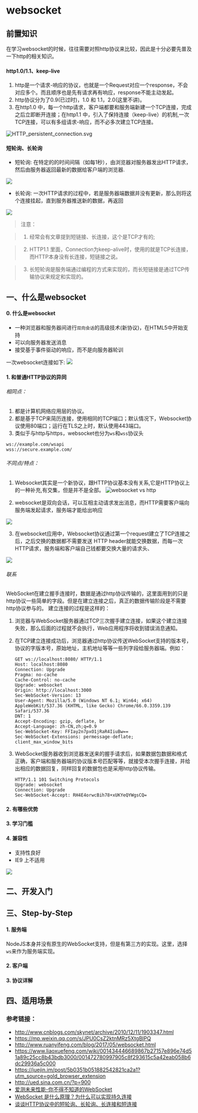 # websocket

## 前置知识

在学习websocket的时候，往往需要对照http协议来比较，因此是十分必要先普及一下http的相关知识。

#### http1.0/1.1、keep-live
1. http是一个请求-响应的协议，也就是一个Request对应一个response，不会对应多个。而且顺序也是先有请求再有响应，response不能主动发起。
2. http协议分为了0.9(已过时)，1.0 和 1.1，2.0(这里不讲)。
3. 在http1.0 中，每一个http请求，客户端都要和服务端新建一个TCP连接，完成之后立即断开连接；在http1.1 中，引入了保持连接（keep-live）的机制,一次TCP连接，可以有多组请求-响应，而不必多次建立TCP连接。

![HTTP_persistent_connection.svg](./asserts/HTTP_persistent_connection.svg)

#### 短轮询、长轮询

- 短轮询: 在特定的的时间间隔（如每1秒），由浏览器对服务器发出HTTP请求，然后由服务器返回最新的数据给客户端的浏览器.

![](./asserts/short.jpg)

- 长轮询: 一次HTTP请求的过程中，若是服务器端数据并没有更新，那么则将这个连接挂起，直到服务器推送新的数据，再返回

![](./asserts/long.jpg)

>注意：

>1. 经常会有文章提到短链接、长连接，这个是TCP才有的;

>2. HTTP1.1 里面，Connection为keep-alive时，使用的就是TCP长连接，而HTTP本身没有长连接，短链接之说。

>3. 长短轮询是服务端通过编程的方式来实现的，而长短链接是通过TCP传输协议来规定和实现的。

## 一、什么是websocket

#### 0. 什么是websocket
- 一种浏览器和服务器间进行`双向会话`的高级技术(新协议)，在HTML5中开始支持
- 可以向服务器发送消息
- 接受基于事件驱动的响应，而不是向服务器轮训

一次websocket连接如下:
![](./asserts/websocket.jpg)

#### 1. 和普通HTTP协议的异同

###### 相同点：

1. 都是计算机网络应用层的协议。
2. 都是基于TCP来简历连接，使用相同的TCP端口；默认情况下，Websocket协议使用80端口；运行在TLS之上时，默认使用443端口。
3. 类似于与http与https，websocket也分为`ws`和`wss`协议头
```
ws://example.com/wsapi
wss://secure.example.com/
```

###### 不同点/特点：
1. Websocket其实是一个新协议，跟HTTP协议基本没有关系,它是HTTP协议上的一种补充,有交集，但是并不是全部。
![websocket vs http](./asserts/websocket-http.jpg)

2. websocket是双向会话，可以互相主动请求发出消息，而HTTP需要客户端向服务端发起请求，服务端才能给出响应

![](./asserts/transfer.png)

3. 在websocket应用中，Websocket协议通过第一个request建立了TCP连接之后，之后交换的数据都不需要发送 HTTP header就能交换数据，而每一次HTTP请求，服务端和客户端自己钱都要交换大量的请求头、

![](./asserts/frames.png)

###### 联系

WebSocket在建立握手连接时，数据是通过http协议传输的，这里面用到的只是http协议一些简单的字段。但是在建立连接之后，真正的数据传输阶段是不需要http协议参与的。
建立连接的过程是这样的：

1. 浏览器与WebSocket服务器通过TCP三次握手建立连接，如果这个建立连接失败，那么后面的过程就不会执行，Web应用程序将收到错误消息通知。
2. 在TCP建立连接成功后，浏览器通过http协议传送WebSocket支持的版本号，协议的字版本号，原始地址，主机地址等等一些列字段给服务器端。例如：

    ```
    GET ws://localhost:8080/ HTTP/1.1
    Host: localhost:8080
    Connection: Upgrade
    Pragma: no-cache
    Cache-Control: no-cache
    Upgrade: websocket
    Origin: http://localhost:3000
    Sec-WebSocket-Version: 13
    User-Agent: Mozilla/5.0 (Windows NT 6.1; Win64; x64) AppleWebKit/537.36 (KHTML, like Gecko) Chrome/66.0.3359.139 Safari/537.36
    DNT: 1
    Accept-Encoding: gzip, deflate, br
    Accept-Language: zh-CN,zh;q=0.9
    Sec-WebSocket-Key: FFIay2n7pxO1jRaR4IiuBw==
    Sec-WebSocket-Extensions: permessage-deflate; client_max_window_bits
    ```

3.  WebSocket服务器收到浏览器发送来的握手请求后，如果数据包数据和格式正确，客户端和服务器端的协议版本号匹配等等，就接受本次握手连接，并给出相应的数据回复，同样回复的数据包也是采用http协议传输。

    ```
    HTTP/1.1 101 Switching Protocols
    Upgrade: websocket
    Connection: Upgrade
    Sec-WebSocket-Accept: RH4E4orwcBih78+xUKYeQYWgsCQ=
    ```

#### 2. 有哪些优势

#### 3. 学习门槛

#### 4. 兼容性

- 支持性良好
- IE9 上不适用

![](./source/websocket.jpg)

>
## 二、开发入门

## 三、Step-by-Step

#### 1. 服务端
NodeJS本身并没有原生的WebSocket支持，但是有第三方的实现。这里，选择`ws`来作为服务端实现。

#### 2. 客户端

#### 3. 协议详解

## 四、适用场景

### 参考链接：
- <http://www.cnblogs.com/skynet/archive/2010/12/11/1903347.html>
- <https://mp.weixin.qq.com/s/JPU0CsZ2ktnMRz5XtgBlPQ>
- <http://www.ruanyifeng.com/blog/2017/05/websocket.html>
- <https://www.liaoxuefeng.com/wiki/001434446689867b27157e896e74d51a89c25cc8b43bdb3000/001472780997905c8f293615c5a42eab058b6dc29936a5c000>
- <https://juejin.im/post/5b0351b051882542821ca2a1?utm_source=gold_browser_extension>
- <http://ued.sina.com.cn/?p=900>
- [爱测未来性能-你不得不知道的WebSocket](https://blog.csdn.net/itest_2016/article/details/72395818)
- [WebSocket 是什么原理？为什么可以实现持久连接](https://www.zhihu.com/question/20215561)
- [谈谈HTTP协议中的短轮询、长轮询、长连接和短连接](https://mp.weixin.qq.com/s/Jo2G-1OE8s8BEEdsnjAhtQ)